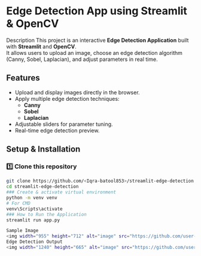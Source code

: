 # Edge Detection App using Streamlit & OpenCV
Description
This project is an interactive **Edge Detection Application** built with **Streamlit** and **OpenCV**.  
It allows users to upload an image, choose an edge detection algorithm (Canny, Sobel, Laplacian), and adjust parameters in real time.
##  Features
- Upload and display images directly in the browser.
- Apply multiple edge detection techniques:
  - **Canny**
  - **Sobel**
  - **Laplacian**
- Adjustable sliders for parameter tuning.
- Real-time edge detection preview.
##  Setup & Installation
### **1️⃣ Clone this repository**
```bash
git clone https://github.com/<Iqra-batool853>/streamlit-edge-detection.git
cd streamlit-edge-detection
### Create & activate virtual environment
python -m venv venv
# For CMD
venv\Scripts\activate
### How to Run the Application
streamlit run app.py

Sample Image
<img width="955" height="712" alt="image" src="https://github.com/user-attachments/assets/8e1363b8-f45a-497e-aa2a-585f1d9f96de" />
Edge Detection Output
<img width="1240" height="665" alt="image" src="https://github.com/user-attachments/assets/26beb2da-0176-4282-9544-1af5150ae100" />




